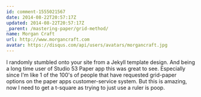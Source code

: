```yaml
---
id: comment-1555021567
date: 2014-08-22T20:57:17Z
updated: 2014-08-22T20:57:17Z
_parent: /mastering-paper/grid-method/
name: Morgan Craft
url: http://www.morgancraft.com
avatar: https://disqus.com/api/users/avatars/morgancraft.jpg
---
```


I randomly stumbled onto your site from a Jekyll template design.  And
being a long time user of Studio 53 Paper app this was great to see.  Especially
since I'm like 1 of the 100's of people that have requested grid-paper options on
the paper apps customer-service system. But this is amazing, now I need to get
a t-square as trying to just use a ruler is poop.
